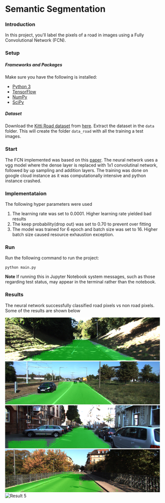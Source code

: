 # Semantic Segmentation
### Introduction
In this project, you'll label the pixels of a road in images using a Fully Convolutional Network (FCN).

### Setup
##### Frameworks and Packages
Make sure you have the following is installed:
 - [Python 3](https://www.python.org/)
 - [TensorFlow](https://www.tensorflow.org/)
 - [NumPy](http://www.numpy.org/)
 - [SciPy](https://www.scipy.org/)
##### Dataset
Download the [Kitti Road dataset](http://www.cvlibs.net/datasets/kitti/eval_road.php) from [here](http://www.cvlibs.net/download.php?file=data_road.zip).  Extract the dataset in the `data` folder.  This will create the folder `data_road` with all the training a test images.

### Start
The FCN implemented was based on this [paper](https://people.eecs.berkeley.edu/~jonlong/long_shelhamer_fcn.pdf). The neural network uses a vgg model where the dense layer is replaced with 1x1 convolutinal network, followed by up sampling and addition layers. The training was done on google cloud instance as it was computationally intensive and python instance crashed.

### Implementataion
The following hyper parameters were used
1. The learning rate was set to 0.0001. Higher learning rate yielded bad results
2. The keep probability(drop out) was set to 0.70 to prevent over fitting
3. The model was trained for 6 epoch and batch size was set to 16. Higher batch size caused resource exhaustion exception.


### Run
Run the following command to run the project:
```
python main.py
```
**Note** If running this in Jupyter Notebook system messages, such as those regarding test status, may appear in the terminal rather than the notebook.

### Results

The neural network successfully classified road pixels vs non road pixels. Some of the results are shown below

![Result 1](result/1.png?raw=true "Result 1")
![Result 2](result/2.png?raw=true "Result 2")
![Result 3](result/3.png?raw=true "Result 3")
![Result 4](result/4.png?raw=true "Result 4")
![Result 5](result/5.png?raw=true "Result 5")




 

